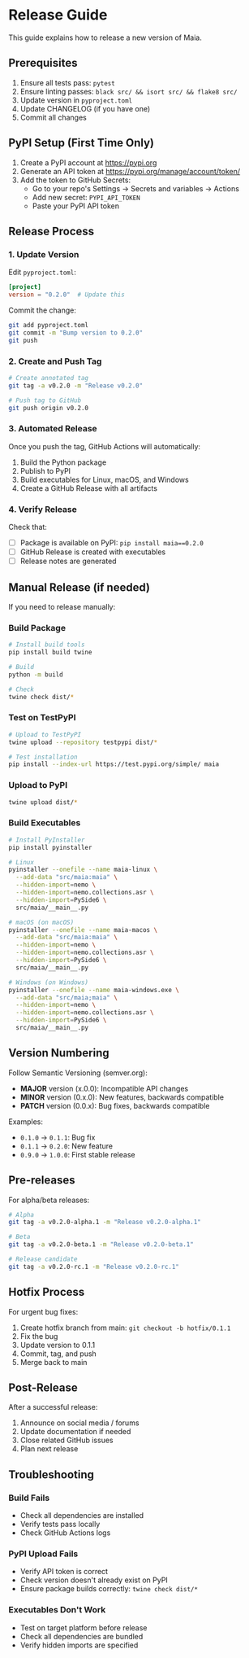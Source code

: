 # Release Guide

This guide explains how to release a new version of Maia.

## Prerequisites

1. Ensure all tests pass: `pytest`
2. Ensure linting passes: `black src/ && isort src/ && flake8 src/`
3. Update version in `pyproject.toml`
4. Update CHANGELOG (if you have one)
5. Commit all changes

## PyPI Setup (First Time Only)

1. Create a PyPI account at https://pypi.org
2. Generate an API token at https://pypi.org/manage/account/token/
3. Add the token to GitHub Secrets:
   - Go to your repo's Settings → Secrets and variables → Actions
   - Add new secret: `PYPI_API_TOKEN`
   - Paste your PyPI API token

## Release Process

### 1. Update Version

Edit `pyproject.toml`:
```toml
[project]
version = "0.2.0"  # Update this
```

Commit the change:
```bash
git add pyproject.toml
git commit -m "Bump version to 0.2.0"
git push
```

### 2. Create and Push Tag

```bash
# Create annotated tag
git tag -a v0.2.0 -m "Release v0.2.0"

# Push tag to GitHub
git push origin v0.2.0
```

### 3. Automated Release

Once you push the tag, GitHub Actions will automatically:
1. Build the Python package
2. Publish to PyPI
3. Build executables for Linux, macOS, and Windows
4. Create a GitHub Release with all artifacts

### 4. Verify Release

Check that:
- [ ] Package is available on PyPI: `pip install maia==0.2.0`
- [ ] GitHub Release is created with executables
- [ ] Release notes are generated

## Manual Release (if needed)

If you need to release manually:

### Build Package

```bash
# Install build tools
pip install build twine

# Build
python -m build

# Check
twine check dist/*
```

### Test on TestPyPI

```bash
# Upload to TestPyPI
twine upload --repository testpypi dist/*

# Test installation
pip install --index-url https://test.pypi.org/simple/ maia
```

### Upload to PyPI

```bash
twine upload dist/*
```

### Build Executables

```bash
# Install PyInstaller
pip install pyinstaller

# Linux
pyinstaller --onefile --name maia-linux \
  --add-data "src/maia:maia" \
  --hidden-import=nemo \
  --hidden-import=nemo.collections.asr \
  --hidden-import=PySide6 \
  src/maia/__main__.py

# macOS (on macOS)
pyinstaller --onefile --name maia-macos \
  --add-data "src/maia:maia" \
  --hidden-import=nemo \
  --hidden-import=nemo.collections.asr \
  --hidden-import=PySide6 \
  src/maia/__main__.py

# Windows (on Windows)
pyinstaller --onefile --name maia-windows.exe \
  --add-data "src/maia;maia" \
  --hidden-import=nemo \
  --hidden-import=nemo.collections.asr \
  --hidden-import=PySide6 \
  src/maia/__main__.py
```

## Version Numbering

Follow Semantic Versioning (semver.org):

- **MAJOR** version (x.0.0): Incompatible API changes
- **MINOR** version (0.x.0): New features, backwards compatible
- **PATCH** version (0.0.x): Bug fixes, backwards compatible

Examples:
- `0.1.0` → `0.1.1`: Bug fix
- `0.1.1` → `0.2.0`: New feature
- `0.9.0` → `1.0.0`: First stable release

## Pre-releases

For alpha/beta releases:

```bash
# Alpha
git tag -a v0.2.0-alpha.1 -m "Release v0.2.0-alpha.1"

# Beta
git tag -a v0.2.0-beta.1 -m "Release v0.2.0-beta.1"

# Release candidate
git tag -a v0.2.0-rc.1 -m "Release v0.2.0-rc.1"
```

## Hotfix Process

For urgent bug fixes:

1. Create hotfix branch from main: `git checkout -b hotfix/0.1.1`
2. Fix the bug
3. Update version to 0.1.1
4. Commit, tag, and push
5. Merge back to main

## Post-Release

After a successful release:

1. Announce on social media / forums
2. Update documentation if needed
3. Close related GitHub issues
4. Plan next release

## Troubleshooting

### Build Fails

- Check all dependencies are installed
- Verify tests pass locally
- Check GitHub Actions logs

### PyPI Upload Fails

- Verify API token is correct
- Check version doesn't already exist on PyPI
- Ensure package builds correctly: `twine check dist/*`

### Executables Don't Work

- Test on target platform before release
- Check all dependencies are bundled
- Verify hidden imports are specified
